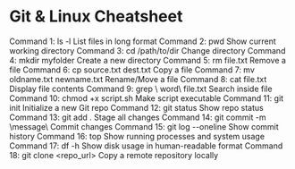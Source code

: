 ﻿# Git & Linux Cheatsheet
Command 1: ls -l  List files in long format
Command 2: pwd  Show current working directory
Command 3: cd /path/to/dir  Change directory
Command 4: mkdir myfolder  Create a new directory
Command 5: rm file.txt  Remove a file
Command 6: cp source.txt dest.txt  Copy a file
Command 7: mv oldname.txt newname.txt  Rename/Move a file
Command 8: cat file.txt  Display file contents
Command 9: grep \ word\ file.txt  Search inside file
Command 10: chmod +x script.sh  Make script executable
Command 11: git init  Initialize a new Git repo
Command 12: git status  Show repo status
Command 13: git add .  Stage all changes
Command 14: git commit -m \message\  Commit changes
Command 15: git log --oneline  Show commit history
Command 16: top  Show running processes and system usage
Command 17: df -h  Show disk usage in human-readable format
Command 18: git clone <repo_url>  Copy a remote repository locally


